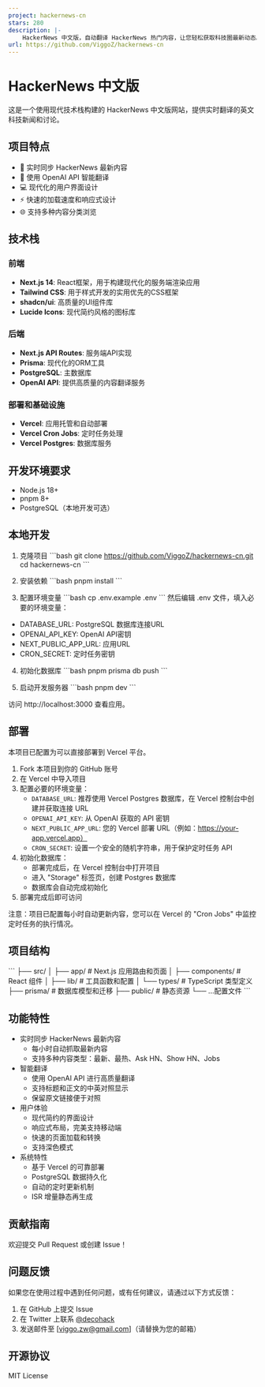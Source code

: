 ```yaml
---
project: hackernews-cn
stars: 280
description: |-
    HackerNews 中文版，自动翻译 HackerNews 热门内容，让您轻松获取科技圈最新动态。包含热门文章、最新资讯、问答讨论、项目展示等多种内容。
url: https://github.com/ViggoZ/hackernews-cn
---
```


# HackerNews 中文版

这是一个使用现代技术栈构建的 HackerNews 中文版网站，提供实时翻译的英文科技新闻和讨论。

## 项目特点

- 🚀 实时同步 HackerNews 最新内容
- 🤖 使用 OpenAI API 智能翻译
- 💻 现代化的用户界面设计
- ⚡ 快速的加载速度和响应式设计
- 🌐 支持多种内容分类浏览

## 技术栈

### 前端
- **Next.js 14**: React框架，用于构建现代化的服务端渲染应用
- **Tailwind CSS**: 用于样式开发的实用优先的CSS框架
- **shadcn/ui**: 高质量的UI组件库
- **Lucide Icons**: 现代简约风格的图标库

### 后端
- **Next.js API Routes**: 服务端API实现
- **Prisma**: 现代化的ORM工具
- **PostgreSQL**: 主数据库
- **OpenAI API**: 提供高质量的内容翻译服务

### 部署和基础设施
- **Vercel**: 应用托管和自动部署
- **Vercel Cron Jobs**: 定时任务处理
- **Vercel Postgres**: 数据库服务

## 开发环境要求

- Node.js 18+
- pnpm 8+
- PostgreSQL（本地开发可选）

## 本地开发

1. 克隆项目
\`\`\`bash
git clone https://github.com/ViggoZ/hackernews-cn.git
cd hackernews-cn
\`\`\`

2. 安装依赖
\`\`\`bash
pnpm install
\`\`\`

3. 配置环境变量
\`\`\`bash
cp .env.example .env
\`\`\`
然后编辑 .env 文件，填入必要的环境变量：
- DATABASE_URL: PostgreSQL 数据库连接URL
- OPENAI_API_KEY: OpenAI API密钥
- NEXT_PUBLIC_APP_URL: 应用URL
- CRON_SECRET: 定时任务密钥

4. 初始化数据库
\`\`\`bash
pnpm prisma db push
\`\`\`

5. 启动开发服务器
\`\`\`bash
pnpm dev
\`\`\`

访问 http://localhost:3000 查看应用。

## 部署

本项目已配置为可以直接部署到 Vercel 平台。

1. Fork 本项目到你的 GitHub 账号
2. 在 Vercel 中导入项目
3. 配置必要的环境变量：
   - `DATABASE_URL`: 推荐使用 Vercel Postgres 数据库，在 Vercel 控制台中创建并获取连接 URL
   - `OPENAI_API_KEY`: 从 OpenAI 获取的 API 密钥
   - `NEXT_PUBLIC_APP_URL`: 您的 Vercel 部署 URL（例如：https://your-app.vercel.app）
   - `CRON_SECRET`: 设置一个安全的随机字符串，用于保护定时任务 API
4. 初始化数据库：
   - 部署完成后，在 Vercel 控制台中打开项目
   - 进入 "Storage" 标签页，创建 Postgres 数据库
   - 数据库会自动完成初始化
5. 部署完成后即可访问

注意：项目已配置每小时自动更新内容，您可以在 Vercel 的 "Cron Jobs" 中监控定时任务的执行情况。

## 项目结构

\`\`\`
├── src/
│   ├── app/          # Next.js 应用路由和页面
│   ├── components/   # React 组件
│   ├── lib/         # 工具函数和配置
│   └── types/       # TypeScript 类型定义
├── prisma/          # 数据库模型和迁移
├── public/          # 静态资源
└── ...配置文件
\`\`\`

## 功能特性

- 实时同步 HackerNews 最新内容
  - 每小时自动抓取最新内容
  - 支持多种内容类型：最新、最热、Ask HN、Show HN、Jobs
- 智能翻译
  - 使用 OpenAI API 进行高质量翻译
  - 支持标题和正文的中英对照显示
  - 保留原文链接便于对照
- 用户体验
  - 现代简约的界面设计
  - 响应式布局，完美支持移动端
  - 快速的页面加载和转换
  - 支持深色模式
- 系统特性
  - 基于 Vercel 的可靠部署
  - PostgreSQL 数据持久化
  - 自动的定时更新机制
  - ISR 增量静态再生成

## 贡献指南

欢迎提交 Pull Request 或创建 Issue！

## 问题反馈

如果您在使用过程中遇到任何问题，或有任何建议，请通过以下方式反馈：

1. 在 GitHub 上提交 Issue
2. 在 Twitter 上联系 [@decohack](https://twitter.com/decohack)
3. 发送邮件至 [viggo.zw@gmail.com]（请替换为您的邮箱）

## 开源协议

MIT License

